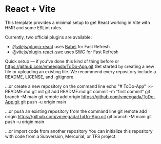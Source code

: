 # React + Vite

This template provides a minimal setup to get React working in Vite with HMR and some ESLint rules.

Currently, two official plugins are available:

- [@vitejs/plugin-react](https://github.com/vitejs/vite-plugin-react/blob/main/packages/plugin-react/README.md) uses [Babel](https://babeljs.io/) for Fast Refresh
- [@vitejs/plugin-react-swc](https://github.com/vitejs/vite-plugin-react-swc) uses [SWC](https://swc.rs/) for Fast Refresh

Quick setup — if you’ve done this kind of thing before
or	
https://github.com/vmeegada/ToDo-App.git
Get started by creating a new file or uploading an existing file. We recommend every repository include a README, LICENSE, and .gitignore.

…or create a new repository on the command line
echo "# ToDo-App" >> README.md
git init
git add README.md
git commit -m "first commit"
git branch -M main
git remote add origin https://github.com/vmeegada/ToDo-App.git
git push -u origin main

…or push an existing repository from the command line
git remote add origin https://github.com/vmeegada/ToDo-App.git
git branch -M main
git push -u origin main

…or import code from another repository
You can initialize this repository with code from a Subversion, Mercurial, or TFS project.

